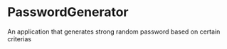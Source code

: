 # PasswordGenerator
An application that generates strong random password based on certain criterias

